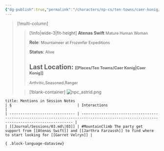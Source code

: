 ```yaml
---
{"dg-publish":true,"permalink":"/characters/np-cs/ten-towns/caer-konig/atenas-swift/"}
---
```


>[!multi-column]
>> [!info|wide-3|fit-height] **Atenas Swift**
>> <span style="font-size: 0.8rem;">Mature Human Woman</span>
>>
>>**Role**:
>><span style="font-size: 0.8rem;">Mountaineer at Frozenfar Expeditions</span>
>>
>>**Status**:
>><span style="font-size: 0.8rem;">Alive</span> 
>>
>>**Last Location**:
>><span style="font-size: 0.8rem;">[[Places/Ten Towns/Caer Konig\|Caer Konig]]</span>
>>  ---
>>  <span style="font-size: 0.8rem;">Arthritic,Seasoned,Ranger</span>
>
>> [!blank-container]
>> ![npc_astrid.png](/img/user/_attachments/npcs/npc_astrid.png)
> 


````ad-example
title: Mentions in Session Notes
| §                              | Interactions                                                                                                                             |
| ------------------------------ | ---------------------------------------------------------------------------------------------------------------------------------------- |
| [[Journal/Sessions/03.md\|03]] | #MountainClimb The party get support from [[Atenas Swift]] and [[Jarthra Farzassh]] to find where to start looking for [[Garret Velryn]] |

{ .block-language-dataview}
````

